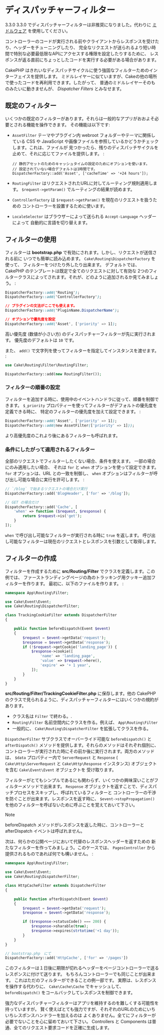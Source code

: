# ディスパッチャーフィルター

<div class="deprecated">

3.3.0
3.3.0 でディスパッチャーフィルターは非推奨になりました。代わりに
[ミドルウェア](../controllers/middleware) を使用してください。

</div>

コントローラーのコードが実行される前やクライアントからレスポンスを受けたり、ヘッダーをチューニングしたり、
完全なリクエストが送られるより短い時間で特別な必要最低限なAPIにアクセスする権限を設定したりするために、
レスポンスが返る直前にちょっとしたコードを実行する必要がある場合があります。

CakePHP はきれいなディスパッチサイクルに使う強固なフィルターためのインターフェイスを提供します。
ミドルレイヤーに似ていますが、Cakeの他の場所で使ったコードを再利用できます。したがって、
普通のミドルレイヤーそのものみたいに動きませんが、 *Dispatcher Filters* とみなせます。

## 既定のフィルター

いくつかの既定のフィルターがあります。それらは一般的なアプリがおおよそ必要とされる機能を操作できます。
その機能は以下です:

- `AssetFilter` テーマやプラグイン内 webroot フォルダーやテーマに関係している CSS や
  JavaScript や画像ファイルを参照しているかどうかチェックします。これは、ファイルが
  見つかったら、残りのディスパッチサイクルを止めて、それに応じてファイルを提供します。 :

      // 静的アセットのためのキャッシュタイムの設定のためにオプションを使います。
      // 設定されていない場合デフォルトは1時間です。
      DispatcherFactory::add('Asset', ['cacheTime' => '+24 hours']);

- `RoutingFilter` はリクエストされたURLに対してルーティング規則適用します。
  `$request->getParam()` でルーティングの結果が読めます。

- `ControllerFactory` は `$request->getParam()` を現在のリクエストを扱うための
  コントローラーを設置するために使います。

- `LocaleSelector` はブラウザーによって送られる `Accept-Language` ヘッダーによって
  自動的に言語を切り替えます。

## フィルターの使用

フィルターは **bootstrap.php** で有効にされます。しかし、リクエストが送信される前に
いつでも簡単に読み込めます。 `Cake\Routing\DispatcherFactory` を使って、
フィルターをつけたり外したり出来ます。
デフォルトでは、 CakePHP のテンプレートは既定で全てのリクエストに対して有効な
2つのフィルタークラスによってされます。それが、どのように追加されるか見てみましょう。 :

``` css
DispatcherFactory::add('Routing');
DispatcherFactory::add('ControllerFactory');

// プラグインの文法がここでも使えます。
DispatcherFactory::add('PluginName.DispatcherName');

// オプションで優先度を設定
DispatcherFactory::add('Asset', ['priority' => 1]);
```

高い優先度 (数値が小さい方) のディスパッチャーフィルターが先に実行されます。
優先度のデフォルトは `10` です。

また、 `add()` で文字列を使ってフィルターを指定してインスタンスを渡せます。 :

``` php
use Cake\Routing\Filter\RoutingFilter;

DispatcherFactory::add(new RoutingFilter());
```

### フィルターの順番の設定

フィルターを追加する時に、使用中のイベントハンドラに従って、順番を制御できます。
`$_priority` プロパティーを使ってフィルターがデフォルトの優先度を定義できる時に、
特定のフィルターの優先度を加えて設定できます。 :

``` css
DispatcherFactory::add('Asset', ['priority' => 1]);
DispatcherFactory::add(new AssetFilter(['priority' => 1]));
```

より高優先度のこれより後にあるフィルターも呼ばれます。

### 条件にしたがって適用されるフィルター

全部のリクエストでフィルターしたくない場合、条件を使えます。 一部の場合にのみ適用したい場合、
それは `for` と `when` オプションを使って設定できます。 `for` オプションは、URL
との一致を制御し、 `when` オプションはフィルターが呼び出し可能な場合に実行を許可します。 :

``` php
// `/blog` で始まるリクエストの場合だけ実行
DispatcherFactory::add('BlogHeader', ['for' => '/blog']);

// GET の場合だけ
DispatcherFactory::add('Cache', [
    'when' => function ($request, $response) {
        return $request->is('get');
    }
]);
```

`when` で呼び出し可能なフィルターが実行される時に `true` を返します。
呼び出し可能なフィルターは現在のリクエストとレスポンスを引数として取得します。

## フィルターの作成

フィルターを作成するために **src/Routing/Filter** でクラスを定義します。この例では、
ファーストランディングページの為のトラッキング用クッキー追加フィルターを作ります。
最初に、以下のファイルを作ります。 :

``` php
namespace App\Routing\Filter;

use Cake\Event\Event;
use Cake\Routing\DispatcherFilter;

class TrackingCookieFilter extends DispatcherFilter
{

    public function beforeDispatch(Event $event)
    {
        $request = $event->getData('request');
        $response = $event->getData('response');
        if (!$request->getCookie('landing_page')) {
            $response->cookie([
                'name' => 'landing_page',
                'value' => $request->here(),
                'expire' => '+ 1 year',
            ]);
        }
    }
}
```

**src/Routing/Filter/TrackingCookieFilter.php** に保存します。他の CakePHP
のクラスで見られるように、ディスパッチャーフィルターにはいくつかの規約があります。

- クラス名は `Filter` で終わる。.
- `Routing\Filter` 名前空間内にクラスを作る。例えば、 `App\Routing\Filter`
- 一般的に、 `Cake\Routing\DispatcherFilter` を拡張してクラスを作る。

`DispatcherFilter` サブクラスでオーバーライド可能な `beforeDispatch()` と
`afterDispatch()` メソッドを提供します。それらのメソッドはそれぞれ個別に、
コントローラーが実行された時にその前か後に実行されます。両方のメソッドは、
`$data` プロパティー内で `ServerRequest` と `Response` (
`Cake\Http\ServerRequest` と `Cake\Http\Response`
インスタンス) オブジェクトを含む `Cake\Event\Event` オブジェクトを
受け取ります。

フィルターがとてもシンプルであるにも関わらず、いくつかの興味深いことがフィルターメソッドで出来ます。
`Response` オブジェクトを返すことで、ディスパッチプロセスをスキップし、呼ばれているフィルターと
コントローラーの干渉を防ぐことが出来ます。レスポンスを返す時に、 `$event->stopPropagation()`
を他のフィルターを呼ばないために呼ぶことを覚えておいて下さい。

> [!NOTE]
> beforeDispatch メソッドがレスポンスを返した時に、コントローラーと afterDispatch
> イベントは呼ばれません。

次は、何らかの公開ページにおいて代替のレスポンスヘッダーを返すための
新たなフィルターを作ってみましょう。このケースでは、 `PagesController`
から提供されるものであれば何でも構いません。 :

``` php
namespace App\Routing\Filter;

use Cake\Event\Event;
use Cake\Routing\DispatcherFilter;

class HttpCacheFilter extends DispatcherFilter
{

    public function afterDispatch(Event $event)
    {
        $request = $event->getData('request');
        $response = $event->getData('response');

        if ($response->statusCode() === 200) {
            $response->sharable(true);
            $response->expires(strtotime('+1 day'));
        }
    }
}

// bootstrap.php　にて
DispatcherFactory::add('HttpCache', ['for' => '/pages'])
```

このフィルターは１日後に期限が切れるヘッダーをページコントローラーで送るレスポンスに付けて送ります。
もちろんコントローラーでも同じことが出来ます。 これはただのフィルターができることの例一部です。
実際は、レスポンスを操作する代わりに、 `Cake\Cache\Cache` でキャッシュして、
`beforeDispatch()` をコールバックしてレスポンスを制御できます。

強力なディスパッチャーフィルターはアプリを維持するのを難しくする可能性を持っていますが。
賢く使えばとても強力ですが、それぞれのURLのためにいちいちレスポンスハンドラーを加えるのは
よくありません。全てにフィルターが必要でないことを心に留めておいて下さい。 <span class="title-ref">Controllers</span> と
<span class="title-ref">Components</span> は普通、全てのリクエスト要求コードを正確に生成します。
